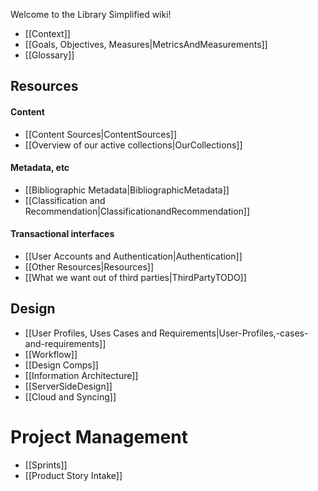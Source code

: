 Welcome to the Library Simplified wiki!

* [[Context]]
* [[Goals, Objectives, Measures|MetricsAndMeasurements]]
* [[Glossary]]

## Resources
#### Content
* [[Content Sources|ContentSources]]
* [[Overview of our active collections|OurCollections]]

#### Metadata, etc
* [[Bibliographic Metadata|BibliographicMetadata]]
* [[Classification and Recommendation|ClassificationandRecommendation]]

#### Transactional interfaces
* [[User Accounts and Authentication|Authentication]]
* [[Other Resources|Resources]]
* [[What we want out of third parties|ThirdPartyTODO]]

## Design
* [[User Profiles, Uses Cases and Requirements|User-Profiles,-cases-and-requirements]]
* [[Workflow]]
* [[Design Comps]]
* [[Information Architecture]]
* [[ServerSideDesign]]
* [[Cloud and Syncing]]

# Project Management
* [[Sprints]]
* [[Product Story Intake]]